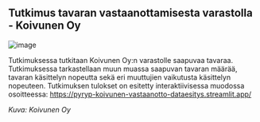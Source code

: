 ## Tutkimus tavaran vastaanottamisesta varastolla - Koivunen Oy
![image](https://github.com/pyrypp/koivunen-vastaanottoanalyysi/assets/120693130/e7686b82-2193-4380-adcd-ade20b0386f6)


Tutkimuksessa tutkitaan Koivunen Oy:n varastolle saapuvaa tavaraa. Tutkimuksessa tarkastellaan muun muassa saapuvan tavaran määrää, tavaran käsittelyn nopeutta sekä eri muuttujien vaikutusta käsittelyn nopeuteen.
Tutkimuksen tulokset on esitetty interaktiivisessa muodossa osoitteessa: 
https://pyryp-koivunen-vastaanotto-dataesitys.streamlit.app/

_Kuva: Koivunen Oy_
